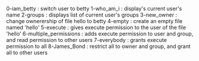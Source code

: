 0-iam_betty : switch user to betty
1-who_am_i : display's current user's name
2-groups : displays list of current user's groups
3-new_owner : change ownerership of file hello to betty
4-empty : create an empty file named 'hello'
5-execute : gives execute permission to the user of the file 'hello'
6-multiple_permissions : adds execute permission to user and group, and read permission to other users
7-everybody : grants execute permission to all
8-James_Bond : restrict all to owner and group, and grant all to other users
